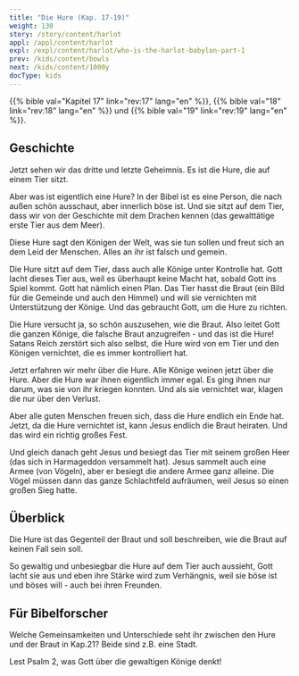 ```yaml
---
title: "Die Hure (Kap. 17-19)"
weight: 130
story: /story/content/harlot
appl: /appl/content/harlot
expl: /expl/content/harlot/who-is-the-harlot-babylon-part-1
prev: /kids/content/bowls
next: /kids/content/1000y
docType: kids
---
```


{{% bible val="Kapitel 17" link="rev:17" lang="en" %}}, {{% bible val="18" link="rev:18" lang="en" %}} und {{% bible val="19" link="rev:19" lang="en" %}}.

## Geschichte

Jetzt sehen wir das dritte und letzte Geheimnis. Es ist die Hure, die auf einem Tier sitzt. 

Aber was ist eigentlich eine Hure? In der Bibel ist es eine Person, die nach außen schön ausschaut, aber innerlich böse ist. Und sie sitzt auf dem Tier, dass wir von der Geschichte mit dem Drachen kennen (das gewalttätige erste Tier aus dem Meer). 

Diese Hure sagt den Königen der Welt, was sie tun sollen und freut sich an dem Leid der Menschen. Alles an ihr ist falsch und gemein. 

Die Hure sitzt auf dem Tier, dass auch alle Könige unter Kontrolle hat. Gott lacht dieses Tier aus, weil es überhaupt keine Macht hat, sobald Gott ins Spiel kommt. Gott hat nämlich einen Plan. Das Tier hasst die Braut (ein Bild für die Gemeinde und auch den Himmel) und will sie vernichten mit Unterstützung der Könige. Und das gebraucht Gott, um die Hure zu richten.

Die Hure versucht ja, so schön auszusehen, wie die Braut. Also leitet Gott die ganzen Könige, die falsche Braut anzugreifen - und das ist die Hure! Satans Reich zerstört sich also selbst, die Hure wird von em Tier und den Königen vernichtet, die es immer kontrolliert hat.

Jetzt erfahren wir mehr über die Hure. Alle Könige weinen jetzt über die Hure. Aber die Hure war ihnen eigentlich immer egal. Es ging ihnen nur darum, was sie von ihr kriegen konnten. Und als sie vernichtet war, klagen die nur über den Verlust. 

Aber alle guten Menschen freuen sich, dass die Hure endlich ein Ende hat. Jetzt, da die Hure vernichtet ist, kann Jesus endlich die Braut heiraten. Und das wird ein richtig großes Fest.

Und gleich danach geht Jesus und besiegt das Tier mit seinem großen Heer (das sich in Harmageddon versammelt hat). Jesus sammelt auch eine Armee (von Vögeln), aber er besiegt die andere Armee ganz alleine. Die Vögel müssen dann das ganze Schlachtfeld aufräumen, weil Jesus so einen großen Sieg hatte.

## Überblick

Die Hure ist das Gegenteil der Braut und soll beschreiben, wie die Braut auf keinen Fall sein soll. 

So gewaltig und unbesiegbar die Hure auf dem Tier auch aussieht, Gott lacht sie aus und eben ihre Stärke wird zum Verhängnis, weil sie böse ist und böses will - auch bei ihren Freunden.

## Für Bibelforscher

Welche Gemeinsamkeiten und Unterschiede seht ihr zwischen den Hure und der Braut in Kap.21? Beide sind z.B. eine Stadt.

Lest Psalm 2, was Gott über die gewaltigen Könige denkt!
